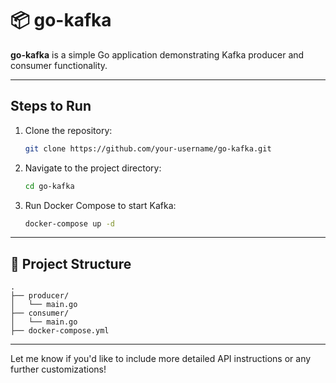 # 📦 go-kafka

**go-kafka** is a simple Go application demonstrating Kafka producer and consumer functionality.

---

## Steps to Run

1. Clone the repository:

   ```bash
   git clone https://github.com/your-username/go-kafka.git
   ```

2. Navigate to the project directory:

   ```bash
   cd go-kafka
   ```

3. Run Docker Compose to start Kafka:

   ```bash
   docker-compose up -d
   ```

---

## 📂 Project Structure

```
.
├── producer/
│   └── main.go
├── consumer/
│   └── main.go
├── docker-compose.yml

```

---

Let me know if you'd like to include more detailed API instructions or any further customizations!
